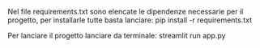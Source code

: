 Nel file requirements.txt sono elencate le dipendenze necessarie per il progetto, per installarle tutte basta lanciare:
pip install -r requirements.txt

Per lanciare il progetto lanciare da terminale:
streamlit run app.py
